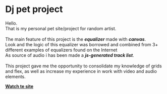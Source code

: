 # Dj pet project

Hello.</br>
That is my personal pet site/project for random artist.</br></br>
The main feature of this project is the ***equalizer*** made with ***canvas***.</br>
Look and the logic of this equalizer was borrowed and combined from 3+ different examples of equalizers found on the Internet</br>
As source of audio i has been made a ***js-generated track list***.</br></br>
This project gave me the opportunity to consolidate my knowledge of grids and flex, as well as increase my experience in work with video and audio elements.</br>

[**Watch te site**](https://pt-zhovnir-portfolio-examples.web.app/)

